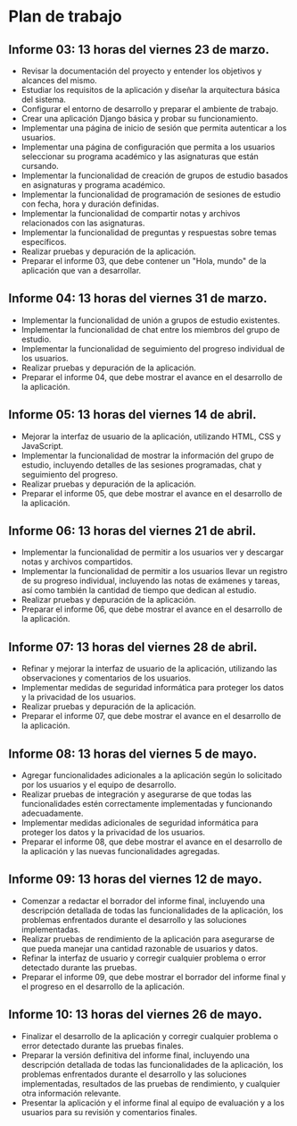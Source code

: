 # Plan de trabajo

## Informe 03: 13 horas del viernes 23 de marzo.

* Revisar la documentación del proyecto y entender los objetivos y alcances del mismo.
* Estudiar los requisitos de la aplicación y diseñar la arquitectura básica del sistema.
* Configurar el entorno de desarrollo y preparar el ambiente de trabajo.
* Crear una aplicación Django básica y probar su funcionamiento.
* Implementar una página de inicio de sesión que permita autenticar a los usuarios.
* Implementar una página de configuración que permita a los usuarios seleccionar su programa académico y las asignaturas que están cursando.
* Implementar la funcionalidad de creación de grupos de estudio basados en asignaturas y programa académico.
* Implementar la funcionalidad de programación de sesiones de estudio con fecha, hora y duración definidas.
* Implementar la funcionalidad de compartir notas y archivos relacionados con las asignaturas.
* Implementar la funcionalidad de preguntas y respuestas sobre temas específicos.
* Realizar pruebas y depuración de la aplicación.
* Preparar el informe 03, que debe contener un "Hola, mundo" de la aplicación que van a desarrollar.

## Informe 04: 13 horas del viernes 31 de marzo.

* Implementar la funcionalidad de unión a grupos de estudio existentes.
* Implementar la funcionalidad de chat entre los miembros del grupo de estudio.
* Implementar la funcionalidad de seguimiento del progreso individual de los usuarios.
* Realizar pruebas y depuración de la aplicación.
* Preparar el informe 04, que debe mostrar el avance en el desarrollo de la aplicación.

## Informe 05: 13 horas del viernes 14 de abril.

* Mejorar la interfaz de usuario de la aplicación, utilizando HTML, CSS y JavaScript.
* Implementar la funcionalidad de mostrar la información del grupo de estudio, incluyendo detalles de las sesiones programadas, chat y seguimiento del progreso.
* Realizar pruebas y depuración de la aplicación.
* Preparar el informe 05, que debe mostrar el avance en el desarrollo de la aplicación.

## Informe 06: 13 horas del viernes 21 de abril.

* Implementar la funcionalidad de permitir a los usuarios ver y descargar notas y archivos compartidos.
* Implementar la funcionalidad de permitir a los usuarios llevar un registro de su progreso individual, incluyendo las notas de exámenes y tareas, así como también la cantidad de tiempo que dedican al estudio.
* Realizar pruebas y depuración de la aplicación.
* Preparar el informe 06, que debe mostrar el avance en el desarrollo de la aplicación.

## Informe 07: 13 horas del viernes 28 de abril.

* Refinar y mejorar la interfaz de usuario de la aplicación, utilizando las observaciones y comentarios de los usuarios.
* Implementar medidas de seguridad informática para proteger los datos y la privacidad de los usuarios.
* Realizar pruebas y depuración de la aplicación.
* Preparar el informe 07, que debe mostrar el avance en el desarrollo de la aplicación.

## Informe 08: 13 horas del viernes 5 de mayo.

* Agregar funcionalidades adicionales a la aplicación según lo solicitado por los usuarios y el equipo de desarrollo.
* Realizar pruebas de integración y asegurarse de que todas las funcionalidades estén correctamente implementadas y funcionando adecuadamente.
* Implementar medidas adicionales de seguridad informática para proteger los datos y la privacidad de los usuarios.
* Preparar el informe 08, que debe mostrar el avance en el desarrollo de la aplicación y las nuevas funcionalidades agregadas.

## Informe 09: 13 horas del viernes 12 de mayo.

* Comenzar a redactar el borrador del informe final, incluyendo una descripción detallada de todas las funcionalidades de la aplicación, los problemas enfrentados durante el desarrollo y las soluciones implementadas.
* Realizar pruebas de rendimiento de la aplicación para asegurarse de que pueda manejar una cantidad razonable de usuarios y datos.
* Refinar la interfaz de usuario y corregir cualquier problema o error detectado durante las pruebas.
* Preparar el informe 09, que debe mostrar el borrador del informe final y el progreso en el desarrollo de la aplicación.

## Informe 10: 13 horas del viernes 26 de mayo.

* Finalizar el desarrollo de la aplicación y corregir cualquier problema o error detectado durante las pruebas finales.
* Preparar la versión definitiva del informe final, incluyendo una descripción detallada de todas las funcionalidades de la aplicación, los problemas enfrentados durante el desarrollo y las soluciones implementadas, resultados de las pruebas de rendimiento, y cualquier otra información relevante.
* Presentar la aplicación y el informe final al equipo de evaluación y a los usuarios para su revisión y comentarios finales.
